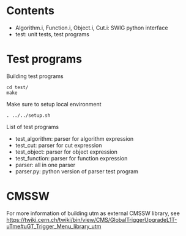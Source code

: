 Contents
========

* Algorithm.i, Function.i, Object.i, Cut.i: SWIG python interface
* test: unit tests, test programs

Test programs
=============

Building test programs

    cd test/
    make

Make sure to setup local environment

    . ../../setup.sh

List of test programs

* test_algorithm: parser for algorithm expression
* test_cut:       parser for cut expression
* test_object:    parser for object expression
* test_function:  parser for function expression
* parser:         all in one parser
* parser.py:      python version of parser test program

CMSSW
=====

For more information of building utm as external CMSSW library, see
https://twiki.cern.ch/twiki/bin/view/CMS/GlobalTriggerUpgradeL1T-uTme#uGT_Trigger_Menu_library_utm
